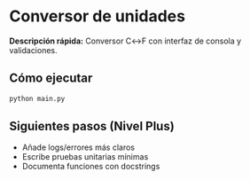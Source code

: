 # Conversor de unidades

**Descripción rápida:** Conversor C↔F con interfaz de consola y validaciones.

## Cómo ejecutar
```bash
python main.py
```

## Siguientes pasos (Nivel Plus)
- Añade logs/errores más claros
- Escribe pruebas unitarias mínimas
- Documenta funciones con docstrings